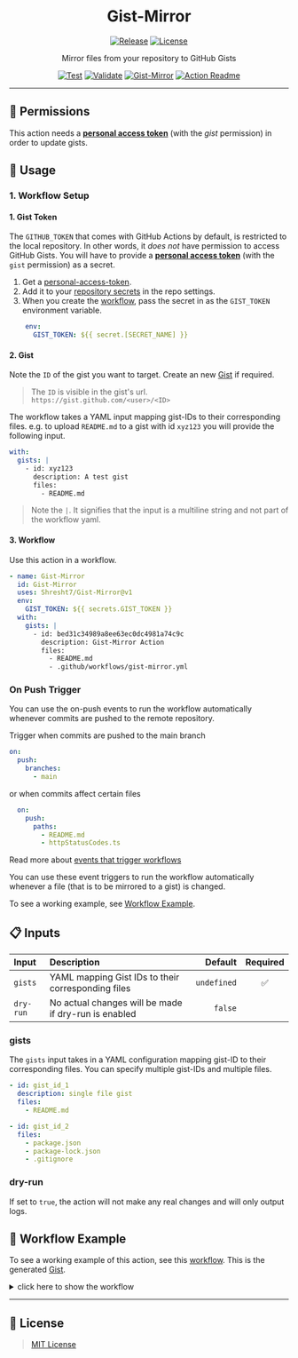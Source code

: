 <h1 align='center'>
  Gist-Mirror
</h1>


<div align='center'>

[![Release](https://img.shields.io/github/v/release/Shresht7/Gist-Mirror?style=for-the-badge)](https://github.com/Shresht7/Gist-Mirror/releases)
[![License](https://img.shields.io/github/license/Shresht7/Gist-Mirror?style=for-the-badge)](./LICENSE)

</div>

<p align='center'>
  <!-- slot: description  -->
Mirror files from your repository to GitHub Gists
<!-- /slot -->
</p>

<div align='center'>

[![Test](https://github.com/Shresht7/Gist-Mirror/actions/workflows/test.yml/badge.svg)](https://github.com/Shresht7/Gist-Mirror/actions/workflows/test.yml)
[![Validate](https://github.com/Shresht7/Gist-Mirror/actions/workflows/validate.yml/badge.svg)](https://github.com/Shresht7/Gist-Mirror/actions/workflows/validate.yml)
[![Gist-Mirror](https://github.com/Shresht7/Gist-Mirror/actions/workflows/gist-mirror.yml/badge.svg)](https://github.com/Shresht7/Gist-Mirror/actions/workflows/gist-mirror.yml)
[![Action Readme](https://github.com/Shresht7/Gist-Mirror/actions/workflows/action-readme.yml/badge.svg)](https://github.com/Shresht7/Gist-Mirror/actions/workflows/action-readme.yml)

</div>


-------------

## 📑 Permissions

This action needs a [**personal access token**](https://docs.github.com/en/authentication/keeping-your-account-and-data-secure/creating-a-personal-access-token) (with the _gist_ permission) in order to update gists.


## 📖 Usage

### 1. Workflow Setup

#### 1. Gist Token

The `GITHUB_TOKEN` that comes with GitHub Actions by default, is restricted to the local repository. In other words, it _does not_ have permission to access GitHub Gists. You will have to provide a [**personal access token**](https://docs.github.com/en/authentication/keeping-your-account-and-data-secure/creating-a-personal-access-token) (with the `gist` permission) as a secret.

1. Get a [personal-access-token](https://docs.github.com/en/authentication/keeping-your-account-and-data-secure/creating-a-personal-access-token).
1. Add it to your [repository secrets](https://docs.github.com/en/actions/security-guides/encrypted-secrets) in the repo settings.
2. When you create the [workflow](#workflow), pass the secret in as the `GIST_TOKEN` environment variable.

```yaml
    env:
      GIST_TOKEN: ${{ secret.[SECRET_NAME] }}
```

#### 2. Gist

Note the `ID` of the gist you want to target. Create an new [Gist](https://gist.github.com/) if required.

> The `ID` is visible in the gist's url. `https://gist.github.com/<user>/<ID>`

The workflow takes a YAML input mapping gist-IDs to their corresponding files. e.g. to upload `README.md` to a gist with id `xyz123` you will provide the following input.

```yaml
with:
  gists: |
    - id: xyz123
      description: A test gist
      files:
        - README.md
```

> Note the `|`. It signifies that the input is a multiline string and not part of the workflow yaml.

#### 3. Workflow

Use this action in a workflow.

```yaml
- name: Gist-Mirror
  id: Gist-Mirror
  uses: Shresht7/Gist-Mirror@v1
  env:
    GIST_TOKEN: ${{ secrets.GIST_TOKEN }}
  with:
    gists: |
      - id: bed31c34989a8ee63ec0dc4981a74c9c
        description: Gist-Mirror Action
        files:
          - README.md
          - .github/workflows/gist-mirror.yml
```

### On Push Trigger

You can use the on-push events to run the workflow automatically whenever commits are pushed to the remote repository.

Trigger when commits are pushed to the main branch

```yaml
on:
  push:
    branches:
      - main
```

or when commits affect certain files

```yaml
  on:
    push:
      paths:
        - README.md
        - httpStatusCodes.ts
```

Read more about [events that trigger workflows](https://docs.github.com/en/actions/using-workflows/events-that-trigger-workflows)

You can use these event triggers to run the workflow automatically whenever a file (that is to be mirrored to a gist) is changed.

To see a working example, see [Workflow Example](#-workflow-examples).

## 📋 Inputs

<!-- slot: inputs  -->
| Input     | Description                                          |     Default | Required |
| :-------- | :--------------------------------------------------- | ----------: | :------: |
| `gists`   | YAML mapping Gist IDs to their corresponding files   | `undefined` |     ✅    |
| `dry-run` | No actual changes will be made if dry-run is enabled |     `false` |          |
<!-- /slot -->

### gists

The `gists` input takes in a YAML configuration mapping gist-ID to their corresponding files. You can specify multiple gist-IDs and multiple files.

```yaml
- id: gist_id_1
  description: single file gist
  files:
    - README.md

- id: gist_id_2
  files:
    - package.json
    - package-lock.json
    - .gitignore
```

### dry-run

If set to `true`, the action will not make any real changes and will only output logs.

## 📃 Workflow Example

To see a working example of this action, see this [workflow](./.github/workflows/gist-mirror.yml). This is the generated [Gist](https://gist.github.com/Shresht7/bed31c34989a8ee63ec0dc4981a74c9a).

<details>

  <summary>
    click here to show the workflow
  </summary>

  <br />

<!-- slot: workflow-example prepend ```yaml, append: ``` -->
```yaml
# ===========================================
#                 GIST-MIRROR
# -------------------------------------------
# Mirror files from your repo to GitHub Gists
# ===========================================

name: Gist-Mirror

# Activation Events
# =================

on:
  push:
    paths:
      # Whenever a commit that affects the given files is pushed
      - README.md
      - ./github/workflows/gist-mirror.yml

  workflow_dispatch: # When a workflow event is dispatched manually
    inputs:
      dry-run:
        description: Dry-Run Switch
        default: "false"
        required: false

# Jobs
# ====

jobs:
  Gist-Mirror:
    runs-on: ubuntu-latest

    name: Gist-Mirror
    steps:
      # Actions/Checkout
      # ================

      # Required for GITHUB_WORKSPACE
      - name: Checkout
        uses: actions/checkout@v3

      # Execute Gist-Mirror Action
      # ==========================

      - name: Gist-Mirror
        uses: Shresht7/Gist-Mirror@v1
        id: Gist-Mirror

        # Config Parameters
        # -----------------

        with:
          dry-run: ${{ github.event.inputs.dry-run == 'true' }}
          gists: |
            - id: bed31c34989a8ee63ec0dc4981a74c9a
              description: Gist-Mirror Action
              files:
                - README.md
                - .github/workflows/gist-mirror.yml

        # Environment Variables
        # ---------------------

        env:
          GIST_TOKEN: ${{ secrets.GIST_TOKEN }} # Personal-Access-Token with gist permissions.

```
<!-- /slot -->

</details>

---

## 📑 License

> [MIT License](./LICENSE)
